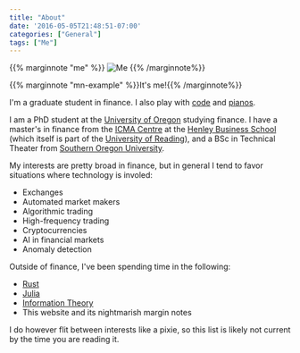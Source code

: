 ```yaml
---
title: "About"
date: '2016-05-05T21:48:51-07:00'
categories: ["General"]
tags: ["Me"]
---
```


{{% marginnote "me" %}}
![Me](https://lh3.googleusercontent.com/EjfH_u4TJChj5ysOWJfYIvILZlrO5a920MapM3rzCKRm6VPZ6uQMwrsuFaTNGQQ1kZmkcEH6qDktF6IXNVScMaT4iRXYQUH-_SkO6iP1fXjY5ko9_mSKgPDohd9AhAfZHC-RrPlgj_-e_bkSlBcjUeZGAYNbUKUwOKL0_Bgq1WhosIP7JeaEhVpVvVqNrlFhdT35AiK3nUeg2YyXUd9bcYeQovbOUa6AaKtxYOkQybhAd0soUQwVnu0yRgd_drwXejWSLqkaRmLbNYAURb4NAQZOC9EblRAIMwWO5RtvpBz6MptI3PtHvOd0bhc3z0SsuyQauBhi4dF7pjxOrdZjnZMn0XhvH3pBGcEix2oR4tprFFzzCTsTxWW-2X9Xbgneem9lGr_qIYDc2ArlRGxzH0_hyW-k20a70ZDTDkj5fYQXvb0z3ScRlzdVrvaW2bsFLMXMQCn3Au6Inc0OnlOUYTX8Nx2KHbUUxSWhdRDoTmeq-p6nDoaZoEjXU28J8lvmBzjdR4d2oPk3aT-zIg6VC9i7pIRGZ55zASs4lQ0sd4nHdgFMPIfWUvSWs65x37vqpEZ7YHRpLCVZ8kXIohKTJsA6pzqPyl5tv9YZCCVfaq4zhlsO3boza8Y9iBi_0Teo-uXG6_9joEWUGDP0tjTcrmx4vmBJqLyFgLP3FvkJK7c=w944-h1257-no)
{{% /marginnote%}}


{{% marginnote "mn-example" %}}It's me!{{% /marginnote%}}

I'm a graduate student in finance. I also play with [code](https://www.github.com/cpfiffer) and [pianos](https://www.youtube.com/channel/UCTcsdFvTCGyJ8vSp3iHuTyg?view_as=subscriber).

I am a PhD student at the [University of Oregon](https://business.uoregon.edu/phd/concentrations/finance) studying finance. I have a master's in finance from the [ICMA Centre](http://www.icmacentre.ac.uk/) at the [Henley Business School](http://www.henley.ac.uk/) (which itself is part of the [University of Reading](https://www.reading.ac.uk/)), and a BSc in Technical Theater from [Southern Oregon University](https://sou.edu/).

My interests are pretty broad in finance, but in general I tend to favor situations where technology is involed:

* Exchanges
* Automated market makers
* Algorithmic trading
* High-frequency trading
* Cryptocurrencies
* AI in financial markets
* Anomaly detection

Outside of finance, I've been spending time in the following:

* [Rust](https://www.rust-lang.org/en-US/)
* [Julia](https://julialang.org/)
* [Information Theory](https://en.wikipedia.org/wiki/Information_theory)
* This website and its nightmarish margin notes

I do however flit between interests like a pixie, so this list is likely not current by the time you are reading it.
